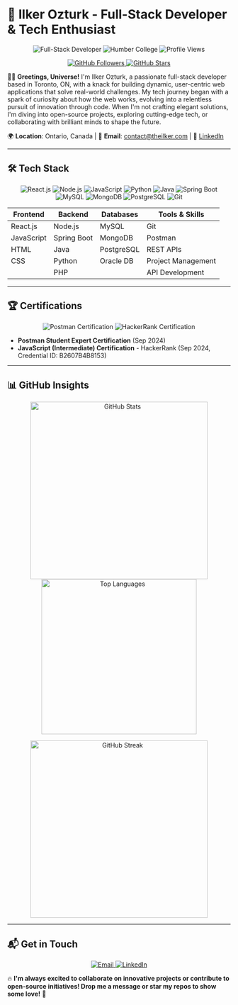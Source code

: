 # 🌌 Ilker Ozturk - Full-Stack Developer & Tech Enthusiast

<p align="center">
  <img src="https://img.shields.io/badge/Full--Stack%20Developer-🚀-blueviolet?style=for-the-badge" alt="Full-Stack Developer" />
  <img src="https://img.shields.io/badge/Humber%20College-🎓-ff2d55?style=for-the-badge" alt="Humber College" />
  <img src="https://komarev.com/ghpvc/?username=dailker&color=brightgreen&style=for-the-badge" alt="Profile Views" />
</p>

<p align="center">
  <a href="https://github.com/dailker">
    <img src="https://img.shields.io/github/followers/dailker?label=Follow&style=social" alt="GitHub Followers" />
  </a>
  <a href="https://github.com/dailker?tab=repositories">
    <img src="https://img.shields.io/github/stars/dailker?label=Stars&style=social" alt="GitHub Stars" />
  </a>
</p>

👨‍💻 **Greetings, Universe!** I'm Ilker Ozturk, a passionate full-stack developer based in Toronto, ON, with a knack for building dynamic, user-centric web applications that solve real-world challenges. My tech journey began with a spark of curiosity about how the web works, evolving into a relentless pursuit of innovation through code. When I'm not crafting elegant solutions, I'm diving into open-source projects, exploring cutting-edge tech, or collaborating with brilliant minds to shape the future.

🌍 **Location**: Ontario, Canada | 📧 **Email**: [contact@theilker.com](mailto:contact@theilker.com) | 🔗 [LinkedIn](https://www.linkedin.com/in/ilkeroztbm)

---

## 🛠️ Tech Stack

<p align="center">
  <img src="https://img.shields.io/badge/React.js-%2361DAFB?logo=react&style=flat-square" alt="React.js" />
  <img src="https://img.shields.io/badge/Node.js-%23339933?logo=node.js&style=flat-square" alt="Node.js" />
  <img src="https://img.shields.io/badge/JavaScript-%23F7DF1E?logo=javascript&style=flat-square" alt="JavaScript" />
  <img src="https://img.shields.io/badge/Python-%233776AB?logo=python&style=flat-square" alt="Python" />
  <img src="https://img.shields.io/badge/Java-%23ED8B00?logo=java&style=flat-square" alt="Java" />
  <img src="https://img.shields.io/badge/Spring%20Boot-%236DB33F?logo=spring&style=flat-square" alt="Spring Boot" />
  <img src="https://img.shields.io/badge/MySQL-%234479A1?logo=mysql&style=flat-square" alt="MySQL" />
  <img src="https://img.shields.io/badge/MongoDB-%2347A248?logo=mongodb&style=flat-square" alt="MongoDB" />
  <img src="https://img.shields.io/badge/PostgreSQL-%234169E1?logo=postgresql&style=flat-square" alt="PostgreSQL" />
  <img src="https://img.shields.io/badge/Git-%23F05032?logo=git&style=flat-square" alt="Git" />
</p>

| **Frontend** | **Backend** | **Databases** | **Tools & Skills** |
|--------------|-------------|---------------|--------------------|
| React.js     | Node.js     | MySQL         | Git                |
| JavaScript   | Spring Boot | MongoDB       | Postman            |
| HTML         | Java        | PostgreSQL    | REST APIs          |
| CSS          | Python      | Oracle DB     | Project Management |
|              | PHP         |               | API Development    |

---

## 🏆 Certifications

<p align="center">
  <img src="https://img.shields.io/badge/Postman%20Student%20Expert-FF6C37?logo=postman&style=for-the-badge" alt="Postman Certification" />
  <img src="https://img.shields.io/badge/HackerRank%20JavaScript%20(Intermediate)-2EC866?logo=hackerrank&style=for-the-badge" alt="HackerRank Certification" />
</p>

- **Postman Student Expert Certification** (Sep 2024)
- **JavaScript (Intermediate) Certification** - HackerRank (Sep 2024, Credential ID: B2607B4B8153)

---

## 📊 GitHub Insights

<p align="center">
  <img src="https://github-readme-stats.vercel.app/api?username=dailker&show_icons=true&theme=dracula&hide_border=true" alt="GitHub Stats" width="400" />
  <img src="https://github-readme-stats.vercel.app/api/top-langs/?username=dailker&layout=compact&theme=dracula&hide_border=true" alt="Top Languages" width="350" />
</p>

<p align="center">
  <img src="https://github-readme-streak-stats.herokuapp.com/?user=dailker&theme=dracula&hide_border=true" alt="GitHub Streak" width="400" />
</p>

---

## 📬 Get in Touch

<p align="center">
  <a href="mailto:contact@theilker.com">
    <img src="https://img.shields.io/badge/Email-contact%40theilker.com-ff2d55?style=for-the-badge&logo=gmail" alt="Email" />
  </a>
  <a href="https://www.linkedin.com/in/ilkeroztbm">
    <img src="https://img.shields.io/badge/LinkedIn-ilkeroztbm-0A66C2?style=for-the-badge&logo=linkedin" alt="LinkedIn" />
  </a>
</p>

🔥 **I'm always excited to collaborate on innovative projects or contribute to open-source initiatives! Drop me a message or star my repos to show some love!** 🚀
